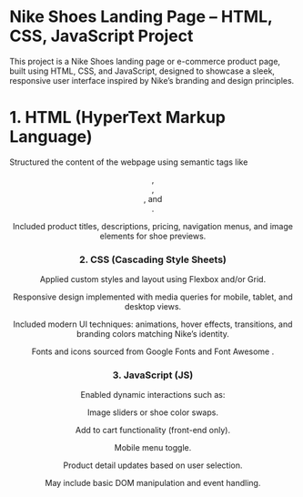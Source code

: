 # Nike Shoes Landing Page – HTML, CSS, JavaScript Project

This project is a Nike Shoes landing page or e-commerce product page, built using HTML, CSS, and JavaScript, designed to showcase a sleek, responsive user interface inspired by Nike’s branding and design principles.

 # 1. HTML (HyperText Markup Language)
 
Structured the content of the webpage using semantic tags like  <header> , <section> , <article> , and <footer> .

Included product titles, descriptions, pricing, navigation menus, and image elements for shoe previews.

 # 2. CSS (Cascading Style Sheets)
 
Applied custom styles and layout using Flexbox and/or Grid.

Responsive design implemented with media queries for mobile, tablet, and desktop views.

Included modern UI techniques: animations, hover effects, transitions, and branding colors matching Nike’s identity.

Fonts and icons sourced from Google Fonts and Font Awesome .

 # 3. JavaScript (JS)
 
Enabled dynamic interactions such as:

Image sliders or shoe color swaps.

Add to cart functionality (front-end only).

Mobile menu toggle.

Product detail updates based on user selection.

May include basic DOM manipulation and event handling.
